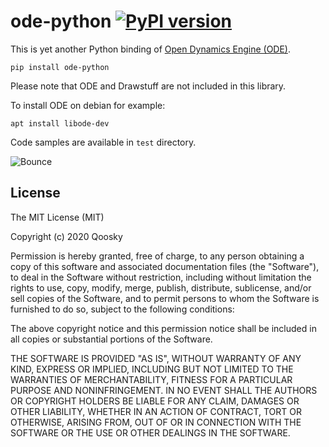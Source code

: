 ode-python [![PyPI version](https://badge.fury.io/py/ode-python.svg)](https://badge.fury.io/py/ode-python)
==================
This is yet another Python binding of [Open Dynamics Engine (ODE)](https://www.ode.org/).

	pip install ode-python

Please note that ODE and Drawstuff are not included in this library.

To install ODE on debian for example:

	apt install libode-dev

Code samples are available in `test` directory.

![Bounce](https://raw.githubusercontent.com/qoosky/ode-python/master/images/bounce.png)


License
------------------
The MIT License (MIT)

Copyright (c) 2020 Qoosky

Permission is hereby granted, free of charge, to any person obtaining a copy
of this software and associated documentation files (the "Software"), to deal
in the Software without restriction, including without limitation the rights
to use, copy, modify, merge, publish, distribute, sublicense, and/or sell
copies of the Software, and to permit persons to whom the Software is
furnished to do so, subject to the following conditions:

The above copyright notice and this permission notice shall be included in all
copies or substantial portions of the Software.

THE SOFTWARE IS PROVIDED "AS IS", WITHOUT WARRANTY OF ANY KIND, EXPRESS OR
IMPLIED, INCLUDING BUT NOT LIMITED TO THE WARRANTIES OF MERCHANTABILITY,
FITNESS FOR A PARTICULAR PURPOSE AND NONINFRINGEMENT. IN NO EVENT SHALL THE
AUTHORS OR COPYRIGHT HOLDERS BE LIABLE FOR ANY CLAIM, DAMAGES OR OTHER
LIABILITY, WHETHER IN AN ACTION OF CONTRACT, TORT OR OTHERWISE, ARISING FROM,
OUT OF OR IN CONNECTION WITH THE SOFTWARE OR THE USE OR OTHER DEALINGS IN THE
SOFTWARE.
